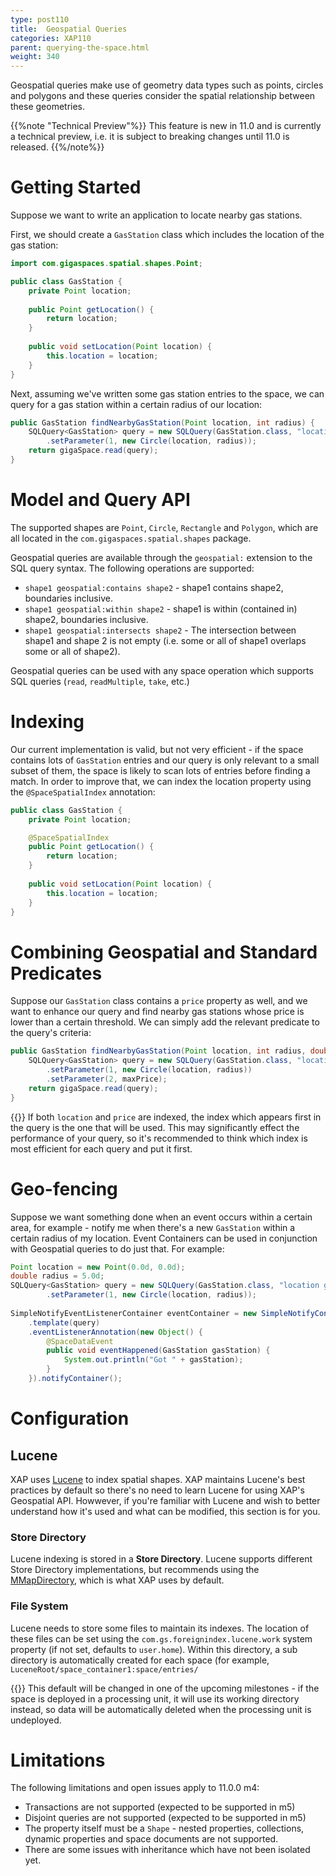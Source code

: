 ```yaml
---
type: post110
title:  Geospatial Queries
categories: XAP110
parent: querying-the-space.html
weight: 340
---
```


Geospatial queries make use of geometry data types such as points, circles and polygons and these queries consider the spatial relationship between these geometries.

{{%note "Technical Preview"%}}
This feature is new in 11.0 and is currently a technical preview, i.e. it is subject to breaking changes until 11.0 is released.
{{%/note%}}

# Getting Started

Suppose we want to write an application to locate nearby gas stations. 

First, we should create a `GasStation` class which includes the location of the gas station:

```java
import com.gigaspaces.spatial.shapes.Point;

public class GasStation {
	private Point location;
	
	public Point getLocation() {
	    return location;
	}
	
	public void setLocation(Point location) {
		this.location = location;
	}
}
```

Next, assuming we've written some gas station entries to the space, we can query for a gas station within a certain radius of our location:

```java
public GasStation findNearbyGasStation(Point location, int radius) {
	SQLQuery<GasStation> query = new SQLQuery(GasStation.class, "location geospatial:within ?")
		.setParameter(1, new Circle(location, radius));
	return gigaSpace.read(query);
}
```

# Model and Query API

The supported shapes are `Point`, `Circle`, `Rectangle` and `Polygon`, which are all located in the `com.gigaspaces.spatial.shapes` package. 

Geospatial queries are available through the `geospatial:` extension to the SQL query syntax. The following operations are supported:

* `shape1 geospatial:contains shape2` - shape1 contains shape2, boundaries inclusive.
* `shape1 geospatial:within shape2` - shape1 is within (contained in) shape2, boundaries inclusive.
* `shape1 geospatial:intersects shape2` - The intersection between shape1 and shape 2 is not empty (i.e. some or all of shape1 overlaps some or all of shape2).

Geospatial queries can be used with any space operation which supports SQL queries (`read`, `readMultiple`, `take`, etc.)

# Indexing

Our current implementation is valid, but not very efficient - if the space contains lots of `GasStation` entries and our query is only relevant to a small subset of them, the space is likely to scan lots of entries before finding a match. In order to improve that, we can index the location property using the `@SpaceSpatialIndex` annotation:

```java
public class GasStation {
	private Point location;

	@SpaceSpatialIndex
	public Point getLocation() {
	    return location;
	}
	
	public void setLocation(Point location) {
		this.location = location;
	}
}
```

# Combining Geospatial and Standard Predicates

Suppose our `GasStation` class contains a `price` property as well, and we want to enhance our query and find nearby gas stations whose price is lower than a certain threshold. We can simply add the relevant predicate to the query's criteria:

```java
public GasStation findNearbyGasStation(Point location, int radius, double maxPrice) {
	SQLQuery<GasStation> query = new SQLQuery(GasStation.class, "location geospatial:within ? AND price < ?")
		.setParameter(1, new Circle(location, radius))
		.setParameter(2, maxPrice);
	return gigaSpace.read(query);
}
```

{{<plus>}} If both `location` and `price` are indexed, the index which appears first in the query is the one that will be used. This may significantly effect the performance of your query, so it's recommended to think which index is most efficient for each query and put it first.

# Geo-fencing

Suppose we want something done when an event occurs within a certain area, for example - notify me when there's a new `GasStation` within a certain radius of my location. Event Containers can be used in conjunction with Geospatial queries to do just that. For example:

```java
Point location = new Point(0.0d, 0.0d);
double radius = 5.0d;
SQLQuery<GasStation> query = new SQLQuery(GasStation.class, "location geospatial:within ?")
		.setParameter(1, new Circle(location, radius));
   
SimpleNotifyEventListenerContainer eventContainer = new SimpleNotifyContainerConfigurer(gigaSpace)
    .template(query)
    .eventListenerAnnotation(new Object() {
        @SpaceDataEvent
        public void eventHappened(GasStation gasStation) {
            System.out.println("Got " + gasStation);
        }
    }).notifyContainer();
```

# Configuration

## Lucene 

XAP uses [Lucene](https://lucene.apache.org/) to index spatial shapes. XAP maintains Lucene's best practices by default so there's no need to learn Lucene for using XAP's Geospatial API. Howwever, if you're familiar with Lucene and wish to better understand how it's used and what can be modified, this section is for you.

### Store Directory

Lucene indexing is stored in a **Store Directory**. Lucene supports different Store Directory implementations, but recommends using the [MMapDirectory](https://lucene.apache.org/core/4_1_0/core/org/apache/lucene/store/MMapDirectory.html), which is what XAP uses by default.

### File System

Lucene needs to store some files to maintain its indexes. The location of these files can be set using the `com.gs.foreignindex.lucene.work` system property (if not set, defaults to `user.home`).
Within this directory, a sub directory is automatically created for each space (for example, `LuceneRoot/space_container1:space/entries/`

{{<infosign>}} This default will be changed in one of the upcoming milestones - if the space is deployed in a processing unit, it will use its working directory instead, so data will be automatically deleted when the processing unit is undeployed.

# Limitations

The following limitations and open issues apply to 11.0.0 m4:

* Transactions are not supported (expected to be supported in m5)
* Disjoint queries are not supported (expected to be supported in m5)
* The property itself must be a `Shape` - nested properties, collections, dynamic properties and space documents are not supported.
* There are some issues with inheritance which have not been isolated yet.
